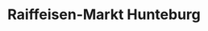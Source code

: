 ---
title: "Raiffeisen-Markt Hunteburg"
url: /bohmte/raiffeisen-markt-hunteburg/
shop: Garten-Center
---